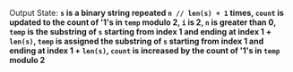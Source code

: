 Output State: **`s` is a binary string repeated `n // len(s) + 1` times, `count` is updated to the count of '1's in `temp` modulo 2, `i` is 2, `n` is greater than 0, `temp` is the substring of `s` starting from index 1 and ending at index 1 + `len(s)`, `temp` is assigned the substring of `s` starting from index 1 and ending at index 1 + `len(s)`, `count` is increased by the count of '1's in `temp` modulo 2**